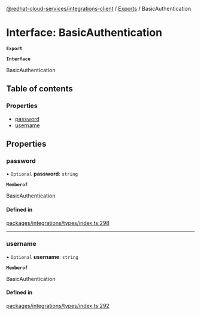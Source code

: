 [@redhat-cloud-services/integrations-client](../README.md) / [Exports](../modules.md) / BasicAuthentication

# Interface: BasicAuthentication

**`Export`**

**`Interface`**

BasicAuthentication

## Table of contents

### Properties

- [password](BasicAuthentication.md#password)
- [username](BasicAuthentication.md#username)

## Properties

### password

• `Optional` **password**: `string`

**`Memberof`**

BasicAuthentication

#### Defined in

[packages/integrations/types/index.ts:298](https://github.com/RedHatInsights/javascript-clients/blob/master/packages/integrations/types/index.ts#L298)

___

### username

• `Optional` **username**: `string`

**`Memberof`**

BasicAuthentication

#### Defined in

[packages/integrations/types/index.ts:292](https://github.com/RedHatInsights/javascript-clients/blob/master/packages/integrations/types/index.ts#L292)
